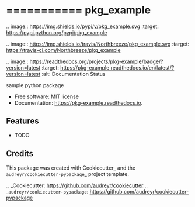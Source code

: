 ===========
pkg_example
===========


.. image:: https://img.shields.io/pypi/v/pkg_example.svg
        :target: https://pypi.python.org/pypi/pkg_example

.. image:: https://img.shields.io/travis/Northbreeze/pkg_example.svg
        :target: https://travis-ci.com/Northbreeze/pkg_example

.. image:: https://readthedocs.org/projects/pkg-example/badge/?version=latest
        :target: https://pkg-example.readthedocs.io/en/latest/?version=latest
        :alt: Documentation Status




sample python package


* Free software: MIT license
* Documentation: https://pkg-example.readthedocs.io.


Features
--------

* TODO

Credits
-------

This package was created with Cookiecutter_ and the `audreyr/cookiecutter-pypackage`_ project template.

.. _Cookiecutter: https://github.com/audreyr/cookiecutter
.. _`audreyr/cookiecutter-pypackage`: https://github.com/audreyr/cookiecutter-pypackage
